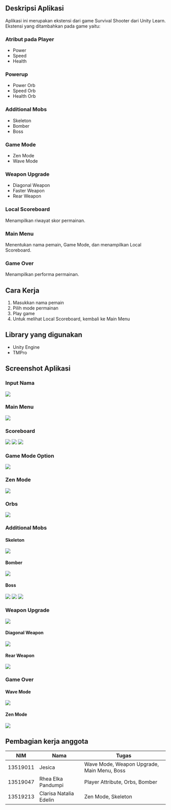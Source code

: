 ## Deskripsi Aplikasi
Aplikasi ini merupakan ekstensi dari game Survival Shooter dari Unity Learn.  
Ekstensi yang ditambahkan pada game yaitu:
### Atribut pada Player
* Power
* Speed
* Health
### Powerup
* Power Orb
* Speed Orb
* Health Orb
### Additional Mobs
* Skeleton
* Bomber
* Boss
### Game Mode
* Zen Mode
* Wave Mode
### Weapon Upgrade
* Diagonal Weapon
* Faster Weapon
* Rear Weapon
### Local Scoreboard
Menampilkan riwayat skor permainan.
### Main Menu
Menentukan nama pemain, Game Mode, dan menampilkan Local Scoreboard.
### Game Over
Menampilkan performa permainan.
## Cara Kerja
1. Masukkan nama pemain  
2. Pilih mode permainan  
3. Play game  
4. Untuk melihat Local Scoreboard, kembali ke Main Menu  
## Library yang digunakan
* Unity Engine  
* TMPro
## Screenshot Aplikasi
### Input Nama  
![](Screenshots/NameInput.jpg)
### Main Menu
![](Screenshots/MainMenu.jpg)
### Scoreboard  
![](Screenshots/Scoreboard.jpg)
![](Screenshots/WaveModeScoreboard.jpg)
![](Screenshots/ZenModeScoreboard.jpg)
### Game Mode Option  
![](Screenshots/GameMode.jpg)
### Zen Mode  
![](Screenshots/ZenMode.jpg)
### Orbs  
![](Screenshots/BossOrbs.jpg)
### Additional Mobs
#### Skeleton  
![](Screenshots/Skeleton.jpg)
#### Bomber  
![](Screenshots/Bomber.jpg)
#### Boss  
![](Screenshots/BossOrbs.jpg)
![](Screenshots/Boss2.jpg)
![](Screenshots/Boss3.jpg)
### Weapon Upgrade  
![](Screenshots/WeaponUpgrade.jpg)
#### Diagonal Weapon
![](Screenshots/DiagonalWeapon.jpg)
#### Rear Weapon
![](Screenshots/RearWeapon.jpg)
### Game Over
#### Wave Mode
![](Screenshots/GameOverWaveMode.jpg)
#### Zen Mode
![](Screenshots/GameOverZenMode.jpg)
## Pembagian kerja anggota
NIM | Nama | Tugas
--- | --- | ---
13519011 | Jesica | Wave Mode, Weapon Upgrade, Main Menu, Boss 
13519047 | Rhea Elka Pandumpi | Player Attribute, Orbs, Bomber
13519213 | Clarisa Natalia Edelin | Zen Mode, Skeleton
